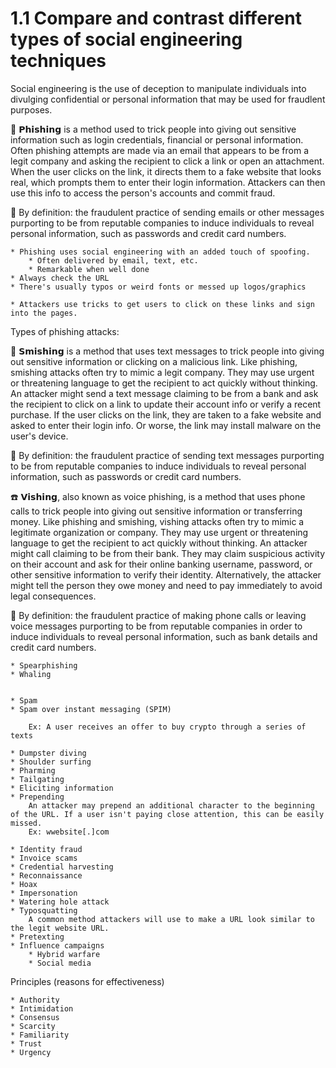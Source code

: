 # 1.1 Compare and contrast different types of social engineering techniques

Social engineering is the use of deception to manipulate individuals into divulging confidential or personal information that may be used for fraudlent purposes.

🎣 𝗣𝗵𝗶𝘀𝗵𝗶𝗻𝗴 is a method used to trick people into giving out sensitive information such as login credentials, financial or personal information. Often phishing attempts are made via an email that appears to be from a legit company and asking the recipient to click a link or open an attachment. When the user clicks on the link, it directs them to a fake website that looks real, which prompts them to enter their login information. Attackers can then use this info to access the person's accounts and commit fraud.

📖 By definition: the fraudulent practice of sending emails or other messages purporting to be from reputable companies to induce individuals to reveal personal information, such as passwords and credit card numbers.

    * Phishing uses social engineering with an added touch of spoofing.
        * Often delivered by email, text, etc.
        * Remarkable when well done
    * Always check the URL
    * There's usually typos or weird fonts or messed up logos/graphics

    * Attackers use tricks to get users to click on these links and sign into the pages.

Types of phishing attacks:

📱 𝗦𝗺𝗶𝘀𝗵𝗶𝗻𝗴 is a method that uses text messages to trick people into giving out sensitive information or clicking on a malicious link. Like phishing, smishing attacks often try to mimic a legit company. They may use urgent or threatening language to get the recipient to act quickly without thinking. An attacker might send a text message claiming to be from a bank and ask the recipient to click on a link to update their account info or verify a recent purchase. If the user clicks on the link, they are taken to a fake website and asked to enter their login info. Or worse, the link may install malware on the user's device.

📖 By definition: the fraudulent practice of sending text messages purporting to be from reputable companies to induce individuals to reveal personal information, such as passwords or credit card numbers.

☎️ 𝗩𝗶𝘀𝗵𝗶𝗻𝗴, also known as voice phishing, is a method that uses phone calls to trick people into giving out sensitive information or transferring money. Like phishing and smishing, vishing attacks often try to mimic a legitimate organization or company. They may use urgent or threatening language to get the recipient to act quickly without thinking. An attacker might call claiming to be from their bank. They may claim suspicious activity on their account and ask for their online banking username, password, or other sensitive information to verify their identity. Alternatively, the attacker might tell the person they owe money and need to pay immediately to avoid legal consequences.

📖 By definition: the fraudulent practice of making phone calls or leaving voice messages purporting to be from reputable companies in order to induce individuals to reveal personal information, such as bank details and credit card numbers.

    * Spearphishing
    * Whaling


    * Spam
    * Spam over instant messaging (SPIM)

        Ex: A user receives an offer to buy crypto through a series of texts

    * Dumpster diving
    * Shoulder surfing
    * Pharming
    * Tailgating
    * Eliciting information
    * Prepending
        An attacker may prepend an additional character to the beginning of the URL. If a user isn't paying close attention, this can be easily missed.
        Ex: wwebsite[.]com 

    * Identity fraud
    * Invoice scams
    * Credential harvesting
    * Reconnaissance
    * Hoax
    * Impersonation
    * Watering hole attack
    * Typosquatting
        A common method attackers will use to make a URL look similar to the legit website URL.
    * Pretexting
    * Influence campaigns
        * Hybrid warfare
        * Social media
    
Principles (reasons for effectiveness)

    * Authority
    * Intimidation
    * Consensus
    * Scarcity
    * Familiarity
    * Trust
    * Urgency
